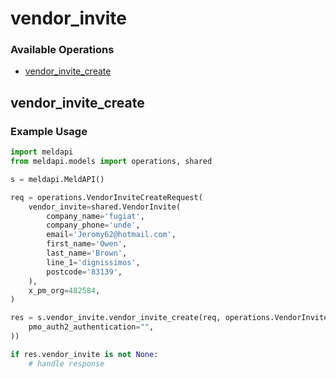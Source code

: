 # vendor_invite

### Available Operations

* [vendor_invite_create](#vendor_invite_create)

## vendor_invite_create

### Example Usage

```python
import meldapi
from meldapi.models import operations, shared

s = meldapi.MeldAPI()

req = operations.VendorInviteCreateRequest(
    vendor_invite=shared.VendorInvite(
        company_name='fugiat',
        company_phone='unde',
        email='Jeromy62@hotmail.com',
        first_name='Owen',
        last_name='Brown',
        line_1='dignissimos',
        postcode='83139',
    ),
    x_pm_org=482584,
)

res = s.vendor_invite.vendor_invite_create(req, operations.VendorInviteCreateSecurity(
    pmo_auth2_authentication="",
))

if res.vendor_invite is not None:
    # handle response
```
